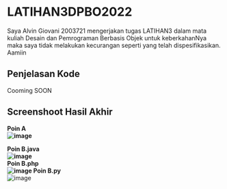 # LATIHAN3DPBO2022
Saya Alvin Giovani 2003721 mengerjakan tugas LATIHAN3 dalam mata kuliah Desain dan Pemrograman Berbasis Objek untuk keberkahanNya maka saya tidak melakukan kecurangan seperti yang telah dispesifikasikan. Aamiin<br>

## Penjelasan Kode
Cooming SOON<br>
  
## Screenshoot Hasil Akhir
  <b>Poin A  <br>
![image](https://user-images.githubusercontent.com/99602640/155642647-38de4af8-7575-4a1e-a2e6-e0bf32d66f55.png)

  Poin B.java  <br>
  ![image](https://user-images.githubusercontent.com/99602640/155651995-8654cada-04f2-47d0-be82-2e1a8554f865.png)
  <br>Poin B.php  <br>
  ![image](https://user-images.githubusercontent.com/99602640/155736497-158b85de-93e2-4bf9-b282-bcf57ba8e235.png)
  Poin B.py </b><br>
  ![image](https://user-images.githubusercontent.com/99602640/155729686-1da1807f-2cab-4ed5-8d25-57fa8993f04c.png)

<br>
